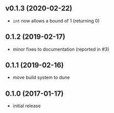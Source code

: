 ## v0.1.3 (2020-02-22)

* `int` now allows a bound of 1 (returning 0)

## 0.1.2 (2019-02-17)

* minor fixes to documentation (reported in #3)

## 0.1.1 (2019-02-16)

* move build system to dune

## 0.1.0 (2017-01-17)

* initial release
